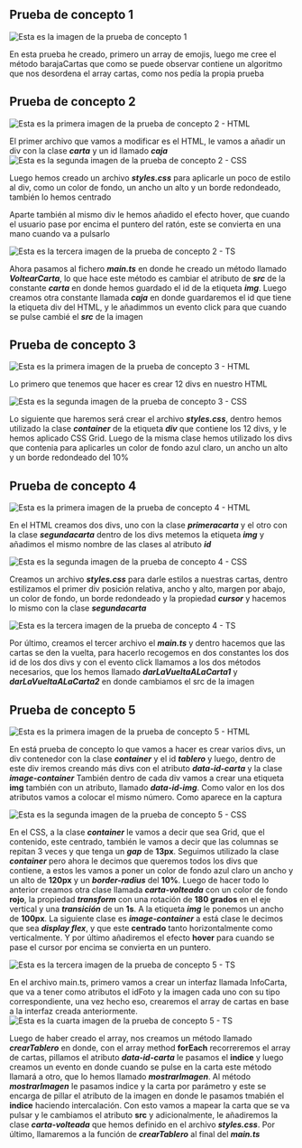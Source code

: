 ## Prueba de concepto 1

![Esta es la imagen de la prueba de concepto 1](./images/imagen1.png)

En esta prueba he creado, primero un array de emojis, luego me cree el método barajaCartas que como se puede observar contiene un algoritmo que nos desordena el array cartas, como nos pedía la propia prueba

## Prueba de concepto 2

![Esta es la primera imagen de la prueba de concepto 2 - HTML](./images/imagen2.png)

El primer archivo que vamos a modificar es el HTML, le vamos a añadir un div con la clase **_carta_** y un id llamado **_caja_**
![Esta es la segunda imagen de la prueba de concepto 2 - CSS](./images/imagen3.png)

Luego hemos creado un archivo **_styles.css_** para aplicarle un poco de estilo al div, como un color de fondo, un ancho un alto y un borde redondeado, también lo hemos centrado

Aparte también al mismo div le hemos añadido el efecto hover, que cuando el usuario pase por encima el puntero del ratón, este se convierta en una mano cuando va a pulsarlo

![Esta es la tercera imagen de la prueba de concepto 2 - TS](./images/imagen4.png)

Ahora pasamos al fichero **_main.ts_** en donde he creado un método llamado **_VoltearCarta_**, lo que hace este método es cambiar el atributo de **_src_** de la constante **_carta_** en donde hemos guardado el id de la etiqueta **_img_**. Luego creamos otra constante llamada **_caja_** en donde guardaremos el id que tiene la etiqueta div del HTML, y le añadimmos un evento click para que cuando se pulse cambié el **_src_** de la imagen

## Prueba de concepto 3

![Esta es la primera imagen de la prueba de concepto 3 - HTML](./images/imagen5.png)

Lo primero que tenemos que hacer es crear 12 divs en nuestro HTML

![Esta es la segunda imagen de la prueba de concepto 3 - CSS](./images/imagen6.png)

Lo siguiente que haremos será crear el archivo **_styles.css_**, dentro hemos utilizado la clase **_container_** de la etiqueta **_div_** que contiene los 12 divs, y le hemos aplicado CSS Grid. Luego de la misma clase hemos utilizado los divs que contenia para aplicarles un color de fondo azul claro, un ancho un alto y un borde redondeado del 10%

## Prueba de concepto 4

![Esta es la primera imagen de la prueba de concepto 4 - HTML](./images/imagen7.png)

En el HTML creamos dos divs, uno con la clase **_primeracarta_** y el otro con la clase **_segundacarta_** dentro de los divs metemos la etiqueta **_img_** y añadimos el mismo nombre de las clases al atributo **_id_**

![Esta es la segunda imagen de la prueba de concepto 4 - CSS](./images/imagen8.png)

Creamos un archivo **_styles.css_** para darle estilos a nuestras cartas, dentro estilizamos el primer div posición relativa, ancho y alto, margen por abajo, un color de fondo, un borde redondeado y la propiedad **_cursor_** y hacemos lo mismo con la clase **_segundacarta_**

![Esta es la tercera imagen de la prueba de concepto 4 - TS](./images/imagen9.png)

Por último, creamos el tercer archivo el **_main.ts_** y dentro hacemos que las cartas se den la vuelta, para hacerlo recogemos en dos constantes los dos id de los dos divs y con el evento click llamamos a los dos métodos necesarios, que los hemos llamado **_darLaVueltaALaCarta1_** y **_darLaVueltaALaCarta2_** en donde cambiamos el src de la imagen

## Prueba de concepto 5

![Esta es la primera imagen de la prueba de concepto 5 - HTML](./images/imagen10.png)

En está prueba de concepto lo que vamos a hacer es crear varios divs, un div contenedor con la clase **_container_** y el id **_tablero_** y luego, dentro de este div iremos creando más divs con el atributo **_data-id-carta_** y la clase **_image-container_** También dentro de cada div vamos a crear una etiqueta **img** también con un atributo, llamado **_data-id-img_**. Como valor en los dos atributos vamos a colocar el mismo número. Como aparece en la captura

![Esta es la segunda imagen de la prueba de concepto 5 - CSS](./images/imagen11.png)

En el CSS, a la clase **_container_** le vamos a decir que sea Grid, que el contenido, este centrado, también le vamos a decir que las columnas se repitan 3 veces y que tenga un **_gap_** de **13px**. Seguimos utilizado la clase **_container_** pero ahora le decimos que queremos todos los divs que contiene, a estos les vamos a poner un color de fondo azul claro un ancho y un alto de **120px** y un **_border-radius_** del **10%**.
Luego de hacer todo lo anterior creamos otra clase llamada **_carta-volteada_** con un color de fondo **rojo**, la propiedad **_transform_** con una rotación de **180 grados** en el eje vertical y una **_transición_** de un **1s**. A la etiqueta **_img_** le ponemos un ancho de **100px**.
La siguiente clase es **_image-container_** a está clase le decimos que sea **_display flex_**, y que este **centrado** tanto horizontalmente como verticalmente. Y por último añadiremos el efecto **hover** para cuando se pase el cursor por encima se convierta en un puntero.

![Esta es la tercera imagen de la prueba de concepto 5 - TS](./images/imagen12.png)

En el archivo main.ts, primero vamos a crear un interfaz llamada InfoCarta, que va a tener como atributos el idFoto y la imagen cada uno con su tipo correspondiente, una vez hecho eso, crearemos el array de cartas en base a la interfaz creada anteriormente.
![Esta es la cuarta imagen de la prueba de concepto 5 - TS](./images/imagen13.png)

Luego de haber creado el array, nos creamos un método llamado **_crearTablero_** en donde, con el array method **forEach** recorreremos el array de cartas, pillamos el atributo **_data-id-carta_** le pasamos el **indice** y luego creamos un evento en donde cuando se pulse en la carta este método llamará a otro, que lo hemos llamado **_mostrarImagen_**.
Al método **_mostrarImagen_** le pasamos indice y la carta por parámetro y este se encarga de pillar el atributo de la imagen en donde le pasamos tmabién el **indice** haciendo intercalación. Con esto vamos a mapear la carta que se va pulsar y le cambiamos el atributo **src** y adicionalmente, le añadiremos la clase **_carta-volteada_** que hemos definido en el archivo **_styles.css_**.
Por último, llamaremos a la función de **_crearTablero_** al final del **_main.ts_**
